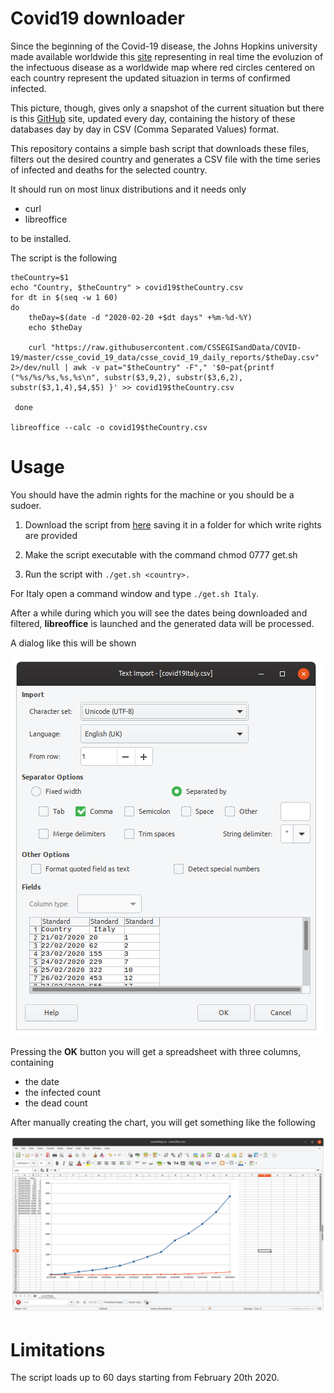 # Covid19 downloader

Since the beginning of the Covid-19 disease, the Johns Hopkins university made available worldwide this [site](https://gisanddata.maps.arcgis.com/apps/opsdashboard/index.html#/bda7594740fd40299423467b48e9ecf6) representing in real time the evoluzion of the infectuous disease as a worldwide map where red circles centered on each country represent the updated situazion in terms of confirmed infected.

This picture, though, gives only a snapshot of the current situation but there is this [GitHub](https://github.com/CSSEGISandData/COVID-19) site, updated every day, containing the history of these databases day by day in CSV (Comma Separated Values) format.

This repository contains a simple bash script that downloads these files, filters out the desired country and generates a CSV file with the time series of infected and deaths for the selected country.

It should run on most linux distributions and it needs only

* curl
* libreoffice

to be installed.

The script is the following 

```
theCountry=$1
echo "Country, $theCountry" > covid19$theCountry.csv
for dt in $(seq -w 1 60)
do
    theDay=$(date -d "2020-02-20 +$dt days" +%m-%d-%Y)
    echo $theDay    

    curl "https://raw.githubusercontent.com/CSSEGISandData/COVID-19/master/csse_covid_19_data/csse_covid_19_daily_reports/$theDay.csv" 2>/dev/null | awk -v pat="$theCountry" -F"," '$0~pat{printf ("%s/%s/%s,%s,%s\n", substr($3,9,2), substr($3,6,2), substr($3,1,4),$4,$5) }' >> covid19$theCountry.csv

 done

libreoffice --calc -o covid19$theCountry.csv
```

# Usage

You should have the admin rights for the machine or you should be a sudoer.

1. Download the script from [here](https://raw.githubusercontent.com/fjovine/Covid19/master/get.sh) saving it in a folder for which write rights are provided

2. Make the script executable with the command
chmod 0777 get.sh

3. Run the script with `./get.sh <country>.`

For Italy open a command window and type `./get.sh Italy`.

After a while during which you will see the dates being downloaded and filtered, **libreoffice** is launched and the generated data will be processed.

A dialog like this will be shown

![csv](doc/pic01.png)

Pressing the **OK** button you will get a spreadsheet with three columns, containing

* the date
* the infected count
* the dead count

After manually creating the chart, you will get something like the following

![chart](doc/pic02.png)

# Limitations
The script loads up to 60 days starting from February 20th 2020.
